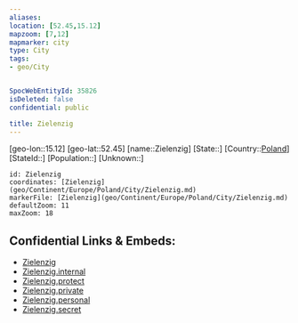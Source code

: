 ```yaml
---
aliases: 
location: [52.45,15.12]
mapzoom: [7,12] 
mapmarker: city 
type: City
tags:
- geo/City


SpocWebEntityId: 35826
isDeleted: false
confidential: public

title: Zielenzig
---
```

[geo-lon::15.12]
[geo-lat::52.45]
[name::Zielenzig]
[State::]
[Country::[Poland](geo/Continent/Europe/Poland.md)]
[StateId::]
[Population::]
[Unknown::]


```leaflet
id: Zielenzig
coordinates: [Zielenzig](geo/Continent/Europe/Poland/City/Zielenzig.md)
markerFile: [Zielenzig](geo/Continent/Europe/Poland/City/Zielenzig.md)
defaultZoom: 11 
maxZoom: 18
```


## Confidential Links & Embeds: 
- [Zielenzig](../../../../../../_public/geo/Continent/Europe/Poland/City/Zielenzig.md) 
- [Zielenzig.internal](../../../../../../_internal/geo/Continent/Europe/Poland/City/Zielenzig.internal.md) 
- [Zielenzig.protect](../../../../../../_protect/geo/Continent/Europe/Poland/City/Zielenzig.protect.md) 
- [Zielenzig.private](../../../../../../_private/geo/Continent/Europe/Poland/City/Zielenzig.private.md) 
- [Zielenzig.personal](../../../../../../_personal/geo/Continent/Europe/Poland/City/Zielenzig.personal.md) 
- [Zielenzig.secret](../../../../../../_secret/geo/Continent/Europe/Poland/City/Zielenzig.secret.md) 
